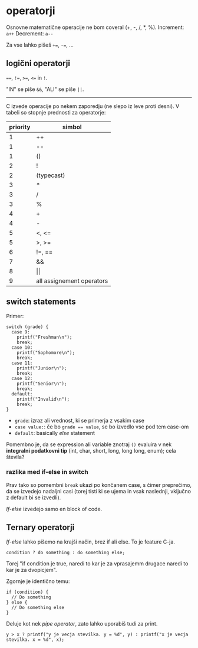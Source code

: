 # operatorji

Osnovne matematične operacije ne bom coveral (+, -, /, *, %).
Increment: `a++`
Decrement: `a--`

Za vse lahko pišeš `+=`, `-=`, ...

## logični operatorji

`==`, `!=`, `>=`, `<=` in `!`.

"IN" se piše `&&`, "ALI" se piše `||`.

---

C izvede operacije po nekem zaporedju (ne slepo iz leve proti desni).
V tabeli so stopnje prednosti za operatorje:

| priority   | simbol    |
|--------------- | --------------- |
| 1   | ++   |
| 1   | --   |
| 1   | ()   |
| 2   | !   |
| 2 | (typecast) |
| 3 | * |
| 3 | / |
| 3 | % |
| 4 | + |
| 4 | - |
| 5 | <, <= |
| 5 | >, >= |
| 6 | !=, == |
| 7 | && |
| 8 | \|\| |
| 9 | all assignement operators |

## switch statements

Primer:
```
switch (grade) {
  case 9:
    printf("Freshman\n");
    break;
  case 10:
    printf("Sophomore\n");
    break;
  case 11:
    printf("Junior\n");
    break;
  case 12:
    printf("Senior\n");
    break;
  default:
    printf("Invalid\n");
    break;
}
```

- `grade`: izraz ali vrednost, ki se primerja z vsakim case
- `case value:`: če bo `grade == value`, se bo izvedlo vse pod tem case-om
- `default`: basically _else_ statement

Pomembno je, da se expression ali variable znotraj `()` evaluira v nek **integralni podatkovni tip** (int, char, short, long, long long, enum); cela števila?

### razlika med if-else in switch

Prav tako so pomembni `break` ukazi po končanem case, s čimer preprečimo, da se izvedejo nadaljni casi (torej tisti ki se ujema in vsak naslednji, vključno z default bi se izvedli).

_If-else_ izvedejo samo en block of code.

## Ternary operatorji

*If-else* lahko pišemo na krajši način, brez if ali else. To je feature C-ja.

```
condition ? do something : do something else;
```

Torej "if condition je true, naredi to kar je za vprasajemm drugace naredi to kar je za dvopicjem".

Zgornje je identično temu:

```
if (condition) {
  // Do something
} else {
  // Do something else
}
```

Deluje kot nek *pipe operator*, zato lahko uporabiš tudi za print.

```
y > x ? printf("y je vecja stevilka. y = %d", y) : printf("x je vecja stevilka. x = %d", x);
```
